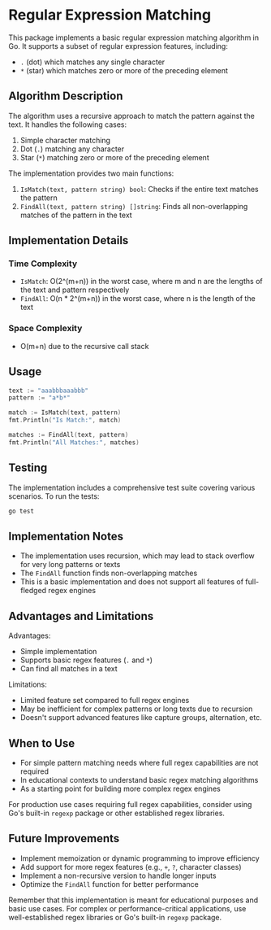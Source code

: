 # Regular Expression Matching

This package implements a basic regular expression matching algorithm in Go. It supports a subset of regular expression features, including:

- `.` (dot) which matches any single character
- `*` (star) which matches zero or more of the preceding element

## Algorithm Description

The algorithm uses a recursive approach to match the pattern against the text. It handles the following cases:

1. Simple character matching
2. Dot (`.`) matching any character
3. Star (`*`) matching zero or more of the preceding element

The implementation provides two main functions:

1. `IsMatch(text, pattern string) bool`: Checks if the entire text matches the pattern
2. `FindAll(text, pattern string) []string`: Finds all non-overlapping matches of the pattern in the text

## Implementation Details

### Time Complexity
- `IsMatch`: O(2^(m+n)) in the worst case, where m and n are the lengths of the text and pattern respectively
- `FindAll`: O(n * 2^(m+n)) in the worst case, where n is the length of the text

### Space Complexity
- O(m+n) due to the recursive call stack

## Usage

```go
text := "aaabbbaaabbb"
pattern := "a*b*"

match := IsMatch(text, pattern)
fmt.Println("Is Match:", match)

matches := FindAll(text, pattern)
fmt.Println("All Matches:", matches)
```

## Testing

The implementation includes a comprehensive test suite covering various scenarios. To run the tests:

```bash
go test
```

## Implementation Notes

- The implementation uses recursion, which may lead to stack overflow for very long patterns or texts
- The `FindAll` function finds non-overlapping matches
- This is a basic implementation and does not support all features of full-fledged regex engines

## Advantages and Limitations

Advantages:
- Simple implementation
- Supports basic regex features (`.` and `*`)
- Can find all matches in a text

Limitations:
- Limited feature set compared to full regex engines
- May be inefficient for complex patterns or long texts due to recursion
- Doesn't support advanced features like capture groups, alternation, etc.

## When to Use

- For simple pattern matching needs where full regex capabilities are not required
- In educational contexts to understand basic regex matching algorithms
- As a starting point for building more complex regex engines

For production use cases requiring full regex capabilities, consider using Go's built-in `regexp` package or other established regex libraries.

## Future Improvements

- Implement memoization or dynamic programming to improve efficiency
- Add support for more regex features (e.g., `+`, `?`, character classes)
- Implement a non-recursive version to handle longer inputs
- Optimize the `FindAll` function for better performance

Remember that this implementation is meant for educational purposes and basic use cases. For complex or performance-critical applications, use well-established regex libraries or Go's built-in `regexp` package.
